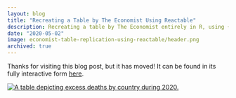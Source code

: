 ```yaml
---
layout: blog
title: "Recreating a Table by The Economist Using Reactable"
description: Recreating a table by The Economist entirely in R, using {reactable}
date: "2020-05-02"
image: economist-table-replication-using-reactable/header.png
archived: true
---
```


<script>
  import Image from "../../lib/global/Image.svelte"
  import Info from "../../lib/global/Info.svelte"
</script>

Thanks for visiting this blog post, but it has moved! It can be found in its fully interactive form [here](https://connorrothschild.github.io/v2/post/economist-table-replication-using-reactable/).

[<Image alt="A table depicting excess deaths by country during 2020." src="../images/blog/economist-table-replication-using-reactable/featured.png" :clickable=false></Image>](https://connorrothschild.github.io/v2/post/economist-table-replication-using-reactable/)

